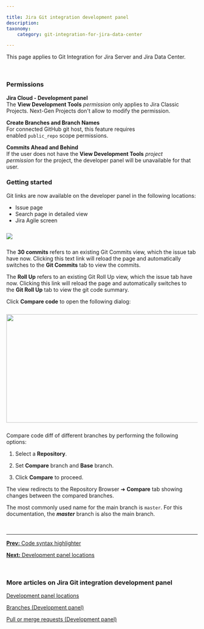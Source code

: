 ```yaml
---

title: Jira Git integration development panel
description:
taxonomy:
    category: git-integration-for-jira-data-center

---
```


<div class="bbb-callout bbb--info">
    <div class="irow">
    <div class="ilogobox">
        <span class="logoimg"></span>
    </div>
    <div class="imsgbox">
        This page applies to Git Integration for Jira Server and Jira Data Center.
    </div>
    </div>
</div>

&nbsp;

### Permissions

**Jira Cloud - Development panel**<br>
The **View Development Tools** _permission_ only applies to Jira Classic Projects. Next-Gen Projects don't allow to modify the permission.

**Create Branches and Branch Names**<br>
For connected GitHub git host, this feature requires enabled `public_repo` scope permissions.

**Commits Ahead and Behind**<br>
If the user does not have the **View Development Tools** _project permission_ for the project, the developer panel will be unavailable for that user.

### Getting started

Git links are now available on the developer panel in the following locations:

*   Issue page
*   Search page in detailed view
*   Jira Agile screen

<img src='/wp-content/uploads/gij-gitserver-new-jira-developer-panel-419.png' style='display:block;margin:25px auto;max-width:100%' />

The **30 commits** refers to an existing Git Commits view, which the issue tab have now. Clicking this text link will reload the page and automatically switches to the **Git Commits** tab to view the commits.

The **Roll Up** refers to an existing Git Roll Up view, which the issue tab have now. Clicking this link will reload the page and automatically switches to the **Git Roll Up** tab to view the git code summary.

Click **Compare code** to open the following dialog:

<img src='/wp-content/uploads/gij-dev-panel-compare-code-dlg.png' width=544 height=285 style='display:block;margin:25px auto;max-width:100%' />

Compare code diff of different branches by performing the following options:

1.  Select a **Repository**.

2.  Set **Compare** branch and **Base** branch.

3.  Click **Compare** to proceed.

The view redirects to the Repository Browser ➜ **Compare** tab showing changes between the compared branches.

<div class="bbb-callout bbb--info">
    <div class="irow">
    <div class="ilogobox">
        <span class="logoimg"></span>
    </div>
    <div class="imsgbox">
        The most commonly used name for the main branch is <code>master</code>. For this documentation, the <b><i>master</i></b> branch is also the main branch.
    </div>
    </div>
</div>

&nbsp;
* * *

[**Prev:** Code syntax highlighter](/git-integration-for-jira-data-center/code-syntax-highlighter-gij-self-managed)

[**Next:** Development panel locations](/git-integration-for-jira-data-center/development-panel-locations-gij-self-managed)

&nbsp;

### More articles on Jira Git integration development panel

[Development panel locations](/git-integration-for-jira-data-center/development-panel-locations-gij-self-managed)

[Branches (Development panel)](/git-integration-for-jira-data-center/Branches-(Development-panel)-gij-self-managed)

[Pull or merge requests (Development panel)](/git-integration-for-jira-data-center/Pull-or-merge-requests-(Development-panel)-gij-self-managed)



